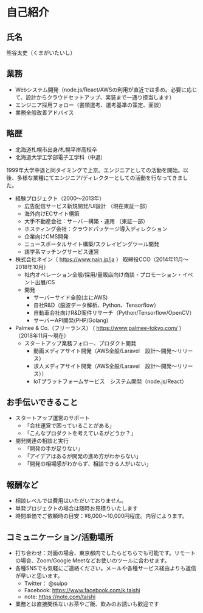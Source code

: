 # 自己紹介

## 氏名

熊谷太史（くまがいたいし）

## 業務

- Webシステム開発（node.js/React/AWSの利用が直近では多め。必要に応じて、設計からクラウドセットアップ、実装まで一通り担当します）
- エンジニア採用フォロー（書類選考、選考基準の策定、面談）
- 業務全般改善アドバイス

## 略歴
- 北海道札幌市出身/札幌平岸高校卒
- 北海道大学工学部電子工学科（中退）

1999年大学中退と同タイミングで上京。エンジニアとしての活動を開始。以後、多様な業種にてエンジニア/ディレクターとしての活動を行なってきました。

- 経験プロジェクト（2000〜2013年）
  - 広告配信サービス新規開発/UI設計 （現在東証一部）
  - 海外向けECサイト構築
  - 大手不動産会社：サーバー構築・運用 （東証一部）
  - ホスティング会社：クラウドパッケージ導入ディレクション
  - 企業向けCMS開発
  - ニュースポータルサイト構築/スクレイピングツール開発
  - 語学系マッチングサービス運営
- 株式会社ネイン（ https://www.nain.jp/ja ） 取締役CCO（2014年11月〜2018年10月）
  - 社内オペレーション全般/採用/量販店向け商談・プロモーション・イベント出展/CS
  - 開発
    - サーバーサイド全般(主にAWS)
    - 自社R&D（脳波データ解析、Python、Tensorflow）
    - 自動車会社向けR&D案件リサーチ（Python/Tensorflow/OpenCV）
    - サーバーAPI開発(PHP/Golang)
- Palmee & Co.（フリーランス） ( https://www.palmee-tokyo.com/ ) （2018年11月〜現在）
  - スタートアップ業務フォロー、プロダクト開発
    -  動画メディアサイト開発（AWS全般/Laravel　設計〜開発〜リリース）
    -  求人メディアサイト開発（AWS全般/Laravel　設計〜開発〜リリース））
    -  IoTプラットフォームサービス　システム開発（node.js/React）

## お手伝いできること

- スタートアップ運営のサポート
  - 「会社運営で困っていることがある」
  - 「こんなプロダクトを考えているがどうか？」
- 開発関連の相談と実行
  - 「開発の手が足りない」  
  - 「アイデアはあるが開発の進め方がわからない」
  - 「開発の相場感がわからず、相談できる人がいない」

## 報酬など

- 相談レベルでは費用はいただいておりません。
- 単発プロジェクトの場合は随時お見積りいたします
- 時間単価でご依頼時の目安：¥6,000〜10,000円程度。内容によります。

## コミュニケーション/活動場所

- 打ち合わせ：対面の場合、東京都内でしたらどちらでも可能です。リモートの場合、Zoom/Google Meetなどお使いのツールに合わせます。
- 各種SNSでも気軽にご連絡ください。メールや各種サービス経由よりも返信が早いと思います。
  - Twitter： @suipo
  - Facebook: https://www.facebook.com/k.taishi
  - note: https://note.com/taishi
- 業務とは直接関係ないお茶やご飯、飲みのお誘いも歓迎です

